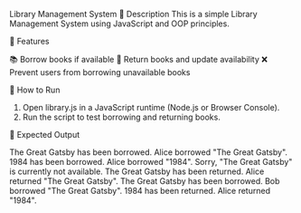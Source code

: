 Library Management System
📌 Description
This is a simple Library Management System using JavaScript and OOP principles.

🚀 Features

📚 Borrow books if available
🔄 Return books and update availability
❌ Prevent users from borrowing unavailable books

🏃 How to Run

1. Open library.js in a JavaScript runtime (Node.js or Browser Console).
2. Run the script to test borrowing and returning books.

📌 Expected Output

The Great Gatsby has been borrowed. Alice borrowed "The Great Gatsby". 1984 has been borrowed. Alice borrowed "1984". Sorry, "The Great Gatsby" is currently not available. The Great Gatsby has been returned. Alice returned "The Great Gatsby". The Great Gatsby has been borrowed. Bob borrowed "The Great Gatsby". 1984 has been returned. Alice returned "1984".
